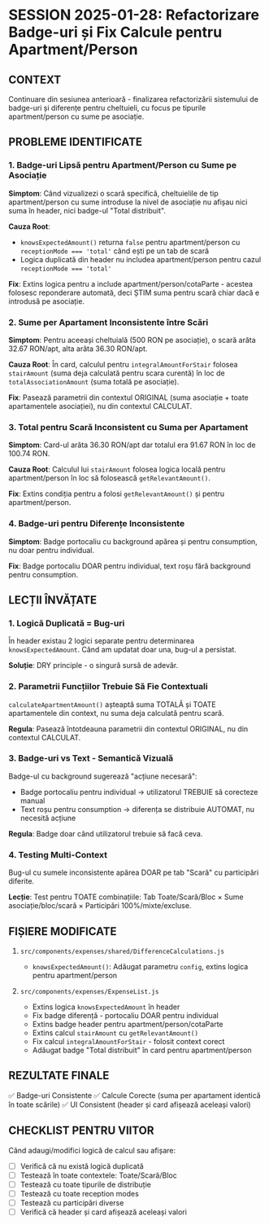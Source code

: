 # SESSION 2025-01-28: Refactorizare Badge-uri și Fix Calcule pentru Apartment/Person

## CONTEXT
Continuare din sesiunea anterioară - finalizarea refactorizării sistemului de badge-uri și diferențe pentru cheltuieli, cu focus pe tipurile apartment/person cu sume pe asociație.

## PROBLEME IDENTIFICATE

### 1. Badge-uri Lipsă pentru Apartment/Person cu Sume pe Asociație
**Simptom**: Când vizualizezi o scară specifică, cheltuielile de tip apartment/person cu sume introduse la nivel de asociație nu afișau nici suma în header, nici badge-ul "Total distribuit".

**Cauza Root**:
- `knowsExpectedAmount()` returna `false` pentru apartment/person cu `receptionMode === 'total'` când ești pe un tab de scară
- Logica duplicată din header nu includea apartment/person pentru cazul `receptionMode === 'total'`

**Fix**: Extins logica pentru a include apartment/person/cotaParte - acestea folosesc reponderare automată, deci ȘTIM suma pentru scară chiar dacă e introdusă pe asociație.

### 2. Sume per Apartament Inconsistente între Scări
**Simptom**: Pentru aceeași cheltuială (500 RON pe asociație), o scară arăta 32.67 RON/apt, alta arăta 36.30 RON/apt.

**Cauza Root**: În card, calculul pentru `integralAmountForStair` folosea `stairAmount` (suma deja calculată pentru scara curentă) în loc de `totalAssociationAmount` (suma totală pe asociație).

**Fix**: Pasează parametrii din contextul ORIGINAL (suma asociație + toate apartamentele asociației), nu din contextul CALCULAT.

### 3. Total pentru Scară Inconsistent cu Suma per Apartament
**Simptom**: Card-ul arăta 36.30 RON/apt dar totalul era 91.67 RON în loc de 100.74 RON.

**Cauza Root**: Calculul lui `stairAmount` folosea logica locală pentru apartment/person în loc să folosească `getRelevantAmount()`.

**Fix**: Extins condiția pentru a folosi `getRelevantAmount()` și pentru apartment/person.

### 4. Badge-uri pentru Diferențe Inconsistente
**Simptom**: Badge portocaliu cu background apărea și pentru consumption, nu doar pentru individual.

**Fix**: Badge portocaliu DOAR pentru individual, text roșu fără background pentru consumption.

## LECȚII ÎNVĂȚATE

### 1. Logică Duplicată = Bug-uri
În header existau 2 logici separate pentru determinarea `knowsExpectedAmount`. Când am updatat doar una, bug-ul a persistat.

**Soluție**: DRY principle - o singură sursă de adevăr.

### 2. Parametrii Funcțiilor Trebuie Să Fie Contextuali
`calculateApartmentAmount()` așteaptă suma TOTALĂ și TOATE apartamentele din context, nu suma deja calculată pentru scară.

**Regula**: Pasează întotdeauna parametrii din contextul ORIGINAL, nu din contextul CALCULAT.

### 3. Badge-uri vs Text - Semantică Vizuală
Badge-ul cu background sugerează "acțiune necesară":
- Badge portocaliu pentru individual → utilizatorul TREBUIE să corecteze manual
- Text roșu pentru consumption → diferența se distribuie AUTOMAT, nu necesită acțiune

**Regula**: Badge doar când utilizatorul trebuie să facă ceva.

### 4. Testing Multi-Context
Bug-ul cu sumele inconsistente apărea DOAR pe tab "Scară" cu participări diferite.

**Lecție**: Test pentru TOATE combinațiile: Tab Toate/Scară/Bloc × Sume asociație/bloc/scară × Participări 100%/mixte/excluse.

## FIȘIERE MODIFICATE

1. `src/components/expenses/shared/DifferenceCalculations.js`
   - `knowsExpectedAmount()`: Adăugat parametru `config`, extins logica pentru apartment/person

2. `src/components/expenses/ExpenseList.js`
   - Extins logica `knowsExpectedAmount` în header
   - Fix badge diferență - portocaliu DOAR pentru individual
   - Extins badge header pentru apartment/person/cotaParte
   - Extins calcul `stairAmount` cu `getRelevantAmount()`
   - Fix calcul `integralAmountForStair` - folosit context corect
   - Adăugat badge "Total distribuit" în card pentru apartment/person

## REZULTATE FINALE

✅ Badge-uri Consistente
✅ Calcule Corecte (suma per apartament identică în toate scările)
✅ UI Consistent (header și card afișează aceleași valori)

## CHECKLIST PENTRU VIITOR

Când adaugi/modifici logică de calcul sau afișare:
- [ ] Verifică că nu există logică duplicată
- [ ] Testează în toate contextele: Toate/Scară/Bloc
- [ ] Testează cu toate tipurile de distribuție
- [ ] Testează cu toate reception modes
- [ ] Testează cu participări diverse
- [ ] Verifică că header și card afișează aceleași valori
